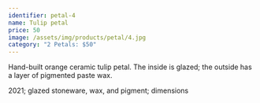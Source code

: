 ```yaml
---
identifier: petal-4
name: Tulip petal
price: 50
image: /assets/img/products/petal/4.jpg
category: "2 Petals: $50"
---
```


Hand-built orange ceramic tulip petal. The inside is glazed; the outside has a layer of pigmented paste wax.

2021; glazed stoneware, wax, and pigment; dimensions